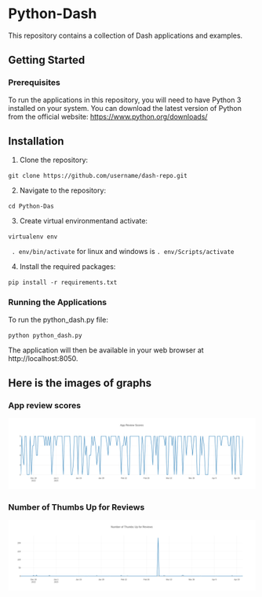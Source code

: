 # Python-Dash

This repository contains a collection of Dash applications and examples.

## Getting Started
### Prerequisites
To run the applications in this repository, you will need to have Python 3 installed on your system. You can download the latest version of Python from the official website: https://www.python.org/downloads/

## Installation
1. Clone the repository:

``
git clone https://github.com/username/dash-repo.git
``

2. Navigate to the repository:

`cd Python-Das`

3. Create virtual environmentand activate:

`virtualenv env`

` . env/bin/activate` for linux and windows is `. env/Scripts/activate`

4. Install the required packages:

`pip install -r requirements.txt`

### Running the Applications

To run the python_dash.py file:

`python python_dash.py`

The application will then be available in your web browser at http://localhost:8050.

## Here is the images of graphs
### App review scores

![Alt Text](newplot.png)

### Number of Thumbs Up for Reviews

![Alt Text](newplot1.png)

